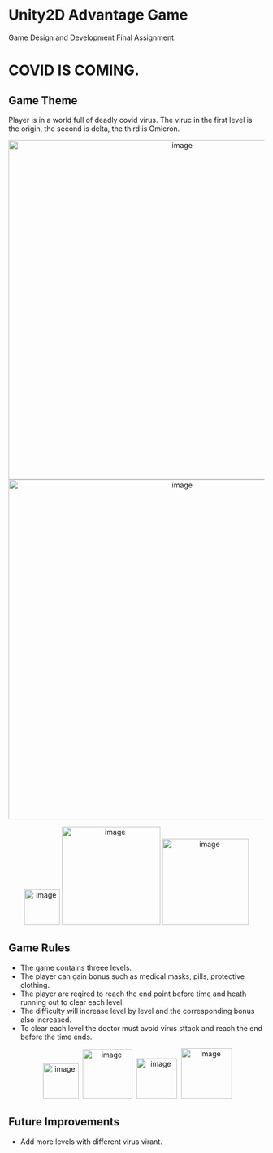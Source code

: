 # Unity2D Advantage Game
Game Design and Development Final Assignment.
# COVID IS COMING.

## Game Theme
Player is in a world full of deadly covid virus. The viruc in the first level is the origin, the second is delta, the third is Omicron. 
<p align="center">
  <img width="668" alt="image" src="https://user-images.githubusercontent.com/56536325/170646049-626c6049-9fca-4117-b1db-b4c8aa504e31.png">
  <img width="668" alt="image" src="https://user-images.githubusercontent.com/56536325/170645458-9bf921ee-1f10-4504-a583-3a6c8e4045b3.png">
</p>
<p align="center">
  <img width="70" alt="image" src="https://user-images.githubusercontent.com/56536325/170645689-f0391650-0886-4a25-809f-ffe0299fc3f3.png">
  <img width="194" alt="image" src="https://user-images.githubusercontent.com/56536325/170645805-275446b9-66fa-4157-a62b-d6794c245ea0.png">
  <img width="170" alt="image" src="https://user-images.githubusercontent.com/56536325/170645819-3f5134ba-1cc3-4e81-bc39-b2c7453c56e2.png">
</p>

## Game Rules
* The game contains threee levels.
* The player can gain bonus such as medical masks, pills, protective clothing. 
* The player are reqired to reach the end point before time and heath running out to clear each level. 
* The difficulty will increase level by level and the corresponding bonus also increased. 
* To clear each level the doctor must avoid virus sttack and reach the end before the time ends.
<p align="center">
  <img width="70" alt="image" src="https://user-images.githubusercontent.com/56536325/170646183-b426a8d9-54e2-4999-b7b4-fab0d3b7c5c8.png">
  <img width="98" alt="image" src="https://user-images.githubusercontent.com/56536325/170646193-4dda9a11-e39e-43ed-bd3d-9c71108c9bd6.png">
  <img width="80" alt="image" src="https://user-images.githubusercontent.com/56536325/170646222-057d7162-af34-4dfa-8d79-085344c5a55c.png">
  <img width="100" alt="image" src="https://user-images.githubusercontent.com/56536325/170646239-ecbc148f-8827-4022-b26f-576f47f33bb2.png">
</p>


## Future Improvements
* Add more levels with different virus virant. 
